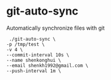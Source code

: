 # git-auto-sync
Automatically synchronize files with git


```
 ./git-auto-sync \
-p /tmp/test \ 
-v 4 \ 
--commit-interval 10s \
--name shenkonghui \
--email shenkh1992@gmail.com \
--push-interval 1m \
```

